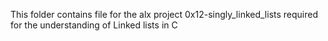 This folder contains file for the alx project 0x12-singly_linked_lists required for the understanding of Linked lists in C
